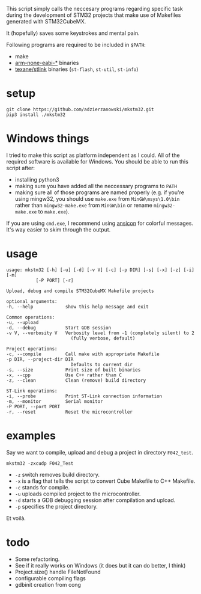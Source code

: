 This script simply calls the neccesary programs
regarding specific task during the development
of STM32 projects that make use of Makefiles
generated with STM32CubeMX.

It (hopefully) saves some keystrokes and mental pain.

Following programs are required to be included in `$PATH`:

* make
* [arm-none-eabi-\*](https://developer.arm.com/open-source/gnu-toolchain/gnu-rm/downloads) binaries
* [texane/stlink](https://github.com/texane/stlink) binaries (`st-flash`,
`st-util`, `st-info`)

# setup 

    git clone https://github.com/adzierzanowski/mkstm32.git
    pip3 install ./mkstm32

# Windows things

I tried to make this script as platform independent as I could.
All of the required software is available for Windows.
You should be able to run this script after:

* installing python3
* making sure you have added all the neccessary programs to `PATH`
* making sure all of those programs are named properly (e.g. if you're
using mingw32, you should use `make.exe` from `MinGW\msys\1.0\bin` rather
than `mingw32-make.exe` from `MinGW\bin` or rename `mingw32-make.exe` to `make.exe`).

If you are using `cmd.exe`, I recommend using [ansicon](https://github.com/adoxa/ansicon)
for colorful messages. It's way easier to skim through the output.

# usage

    usage: mkstm32 [-h] [-u] [-d] [-v V] [-c] [-p DIR] [-s] [-x] [-z] [-i] [-m]
               [-P PORT] [-r]

    Upload, debug and compile STM32CubeMX Makefile projects

    optional arguments:
    -h, --help            show this help message and exit

    Common operations:
    -u, --upload
    -d, --debug           Start GDB session
    -v V, --verbosity V   Verbosity level from -1 (completely silent) to 2
                            (fully verbose, default)

    Project operations:
    -c, --compile         Call make with appropriate Makefile
    -p DIR, --project-dir DIR
                            Defaults to current dir
    -s, --size            Print size of built binaries
    -x, --cpp             Use C++ rather than C
    -z, --clean           Clean (remove) build directory

    ST-Link operations:
    -i, --probe           Print ST-Link connection information
    -m, --monitor         Serial monitor
    -P PORT, --port PORT
    -r, --reset           Reset the microcontroller

# examples

Say we want to compile, upload and debug a project in directory `F042_test`.

    mkstm32 -zxcudp F042_Test

* `-z` switch removes build directory.
* `-x` is a flag that tells the script to convert Cube Makefile to C++ Makefile.
* `-c` stands for compile.
* `-u` uploads compiled project to the microcontroller.
* `-d` starts a GDB debugging session after compilation and upload.
* `-p` specifies the project directory.

Et voilà.

# todo

* Some refactoring.
* See if it really works on Windows (it does but it can do better, I think)
* Project.size() handle FileNotFound
* configurable compiling flags
* gdbinit creation from cong
